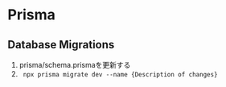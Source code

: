# Prisma

## Database Migrations
1. prisma/schema.prismaを更新する
2. ` npx prisma migrate dev --name {Description of changes}`